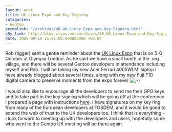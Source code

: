 ```yaml
---
layout: post
title: UK Linux Expo and Key Signing
categories:
- Gentoo
permalink: "/archives/48-UK-Linux-Expo-and-Key-Signing.html"
s9y_link: http://blog.cryos.net/archives/48-UK-Linux-Expo-and-Key-Signing.html
date: 2005-09-19 15:01:00.000000000 +00:00
---
```

Rob (tigger) sent a gentle reminder about the <a href="http://www.linuxworldexpo.co.uk/">UK Linux Expo</a> that is on 5-6 October at Olympia London. As he said we have a small booth in the .org village, and there will be several Gentoo developers in attendance including myself and Rob. I will be taking my new Acer Ferrari 4005WLMi laptop I have already blogged about several times, along with my new Fuji F10 digital camera to preserve moments from the expo forever <img src="http://blog.cryos.net/templates/default/img/emoticons/wink.png" alt=";-)" style="display: inline; vertical-align: bottom;" class="emoticon" /><br />
<br />
I would also like to encourage all the developers to send me their GPG keys and to take part in the key signing which will be going off at the conference. I prepared a page with instructions <a href="http://dev.gentoo.org/~cryos/keysigning_lwe_05.html">here</a>. I have signatures on my key ring from many of the European developers at FOSDEM, and it would be good to extend the web of trust to the UK developers too. I think that is everything - I look forward to meeting up with the developers and users, hopefully some who went to the Gentoo UK meeting will be there again.

